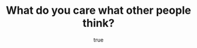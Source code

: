---
title: "What do you care what other people think?"
bookCover: "/assets/book-covers/what-do-you-care-what-other-people-think.jpg"
slug: "what-do-you-care-what-other-people-think"
bookAuthor: "undefined"
rating: 10
done: false
tags: []
detailedNotes: false
amazonLink: ""
author:
  name: Rico Trebeljahr
  picture: "/assets/blog/profile.jpeg"
---